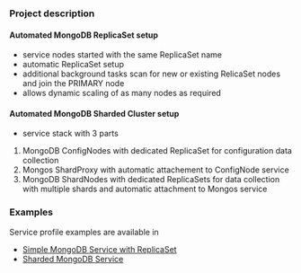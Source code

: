 ### Project description

#### Automated MongoDB ReplicaSet setup
  - service nodes started with the same ReplicaSet name
  - automatic ReplicaSet setup
  - additional background tasks scan for new 
    or existing RelicaSet nodes and join the PRIMARY node
  - allows dynamic scaling of as many nodes as required

#### Automated MongoDB Sharded Cluster setup
  - service stack with 3 parts
  1. MongoDB ConfigNodes with dedicated ReplicaSet for configuration data collection
  2. Mongos ShardProxy with automatic attachement to ConfigNode service
  3. MongoDB ShardNodes with dedicated ReplicaSets for data collection with multiple shards and automatic attachment to Mongos service

### Examples

Service profile examples are available in

* [Simple MongoDB Service with ReplicaSet](mongo-service/docker-compose.yml)
* [Sharded MongoDB Service](mongo-service-sharded/docker-compose.yml)
